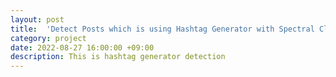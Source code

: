 ```yaml
---
layout: post
title:  'Detect Posts which is using Hashtag Generator with Spectral Clustering'
category: project
date: 2022-08-27 16:00:00 +09:00
description: This is hashtag generator detection
---
```

